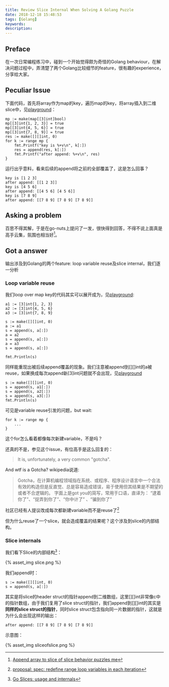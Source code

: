 ```yaml
---
title: Review Slice Internal When Solving A Golang Puzzle
date: 2018-12-18 15:48:53
tags: [Golang]
keywords:
description:
---
```


## Preface

在一次日常编程练习中，碰到一个开始觉得颇为奇怪的Golang behaviour，在解决问题过程中，弄清楚了两个Golang比较细节的feature，很有趣的experience，分享给大家。

<!-- more -->

## Peculiar Issue

下面代码，首先将array作为map的key，遍历map的key，将array插入到二维slice中，见[playground](https://play.golang.org/p/AlICQA8tpYX)：
```
mp := make(map[[3]int]bool)
mp[[3]int{1, 2, 3}] = true
mp[[3]int{4, 5, 6}] = true
mp[[3]int{7, 8, 9}] = true
res := make([][]int, 0)
for k := range mp {
    fmt.Printf("key is %+v\n", k[:])
    res = append(res, k[:])
    fmt.Printf("after append: %+v\n", res)
}
```

运行出乎意料，看来后续的append将之前的全部覆盖了，这是怎么回事？

```
key is [1 2 3]
after append: [[1 2 3]]
key is [4 5 6]
after append: [[4 5 6] [4 5 6]]
key is [7 8 9]
after append: [[7 8 9] [7 8 9] [7 8 9]]
```

## Asking a problem

百思不得其解，于是在go-nuts上提问了一发，很快得到回答，不得不说上面真是高手云集，氛围也相当好[^1]。

## Got a answer

输出涉及到Golang的两个feature: loop variable reuse及slice internal，我们逐一分析

### Loop variable reuse

我们loop over map key的代码其实可以展开成为，见[playground](https://play.golang.org/p/PATwkcN-LP0): 

```
a1 := [3]int{1, 2, 3} 
a2 := [3]int{4, 5, 6} 
a3 := [3]int{7, 8, 9} 

s := make([][]int, 0) 
a := a1 
s = append(s, a[:]) 
a = a2 
s = append(s, a[:]) 
a = a3 
s = append(s, a[:]) 

fmt.Println(s) 
```

同样能重现出被后续append覆盖的现象。我们注意被append到\[\]\[\]int的a被reuse，如果换成每次append新\[3\]int问题就不会出现，见[playground](https://play.golang.org/p/UxltLI8hKaj)

```
s := make([][]int, 0) 
s = append(s, a1[:]) 
s = append(s, a2[:]) 
s = append(s, a3[:])
fmt.Println(s)
```

可见是variable reuse引发的问题，but wait: 

```
for k := range mp {
    ...
}
```

这个for怎么看着都像每次新建variable，不是吗？  

还真的不是，参见这个issue，有位高手是这么回复的：

> It is, unfortunately, a very common "gotcha". 

And wtf is a Gotcha? wikipedia说道: 

> Gotcha，在计算机编程领域指在系统、或程序、程序设计语言中一个合法有效的构造但是反直觉、总是容易造成错误，易于使用但其结果是不期望的或者不合逻辑的。 字面上是got you的简写，常用于口语，直译为： “逮着你了”、“捉弄到你了”、“你中计了” 、“骗到你了”

社区已经有人提议改成每次都新建variable而不是reuse了[^2]

但为什么reuse了一个slice，就会造成覆盖的结果呢？这个涉及到slice的内部结构。

### Slice internals

我们看下Slice的内部结构[^3]：

{% asset_img slice.png %}

我们append时：

```
s := make([][]int, 0) 
s = append(s, a[:]) 
```

其实是将slice的header struct的指针append到二维数组，这里\[\]\[\]int非常像c中的指针数组，由于我们复用了slice struct的指针，我们append到\[\]\[\]int的其实是**同样的slice struct的指针**，同时slice struct包含指向同一片数据的指针，这就是为什么会出现这样的输出：

```
after append: [[7 8 9] [7 8 9] [7 8 9]]
```

示意图：

{% asset_img sliceofslice.png %}

[^1]: [Append array to slice of slice behavior puzzles me](https://groups.google.com/forum/#!topic/golang-nuts/GwL3XpcI02Y)
[^2]: [proposal: spec: redefine range loop variables in each iteration](https://github.com/golang/go/issues/20733)  
[^3]: [Go Slices: usage and internals](https://blog.golang.org/go-slices-usage-and-internals)